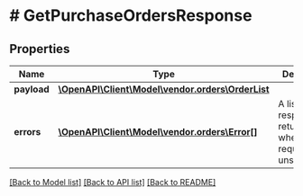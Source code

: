 # # GetPurchaseOrdersResponse

## Properties

Name | Type | Description | Notes
------------ | ------------- | ------------- | -------------
**payload** | [**\OpenAPI\Client\Model\vendor.orders\OrderList**](OrderList.md) |  | [optional]
**errors** | [**\OpenAPI\Client\Model\vendor.orders\Error[]**](Error.md) | A list of error responses returned when a request is unsuccessful. | [optional]

[[Back to Model list]](../../README.md#models) [[Back to API list]](../../README.md#endpoints) [[Back to README]](../../README.md)
